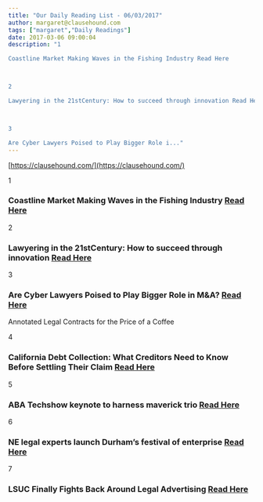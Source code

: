 ```yaml
---
title: "Our Daily Reading List - 06/03/2017"
author: margaret@clausehound.com
tags: ["margaret","Daily Readings"]
date: 2017-03-06 09:00:04
description: "1

Coastline Market Making Waves in the Fishing Industry Read Here



2

Lawyering in the 21stCentury: How to succeed through innovation Read Here



3

Are Cyber Lawyers Poised to Play Bigger Role i..."
---
```


[https://clausehound.com/](https://clausehound.com/)

1

### Coastline Market Making Waves in the Fishing Industry [Read Here](http://propel.uwo.ca/services/_coastline.html)

2

### Lawyering in the 21stCentury: How to succeed through innovation [Read Here](http://www.lexisnexis.ca/en-ca/micro/innovationsummit/home.page)

3

### Are Cyber Lawyers Poised to Play Bigger Role in M&A?  [Read Here](https://goo.gl/1Pyvds)

Annotated Legal Contracts
for the Price of a Coffee

4

### California Debt Collection: What Creditors Need to Know Before Settling Their Claim  [Read Here](https://goo.gl/61aO3E)

5

### ABA Techshow keynote to harness maverick trio  [Read Here](https://goo.gl/mHa4Lg)

6

### NE legal experts launch Durham’s festival of enterprise  [Read Here](https://goo.gl/kWVaz0)

7

### LSUC Finally Fights Back Around Legal Advertising  [Read Here](http://www.slaw.ca/2017/02/26/lsuc-finally-fights-back-around-legal-advertising/)